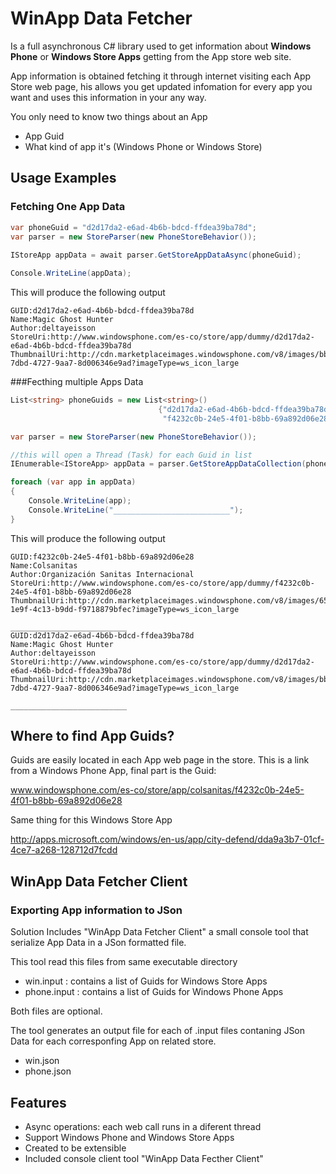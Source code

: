 WinApp Data Fetcher
===================

Is a full asynchronous C# library used to get information about **Windows Phone** or **Windows Store Apps** getting from the App store web site. 

App information is obtained fetching it through internet visiting each App Store web page, 
his allows you get updated infomation for every app you want and uses this information in your any way.

You only need to know two things about an App

* App Guid 
* What kind of app it's (Windows Phone or Windows Store) 

Usage Examples
--------------

### Fetching One App Data
```csharp
var phoneGuid = "d2d17da2-e6ad-4b6b-bdcd-ffdea39ba78d";
var parser = new StoreParser(new PhoneStoreBehavior());
           
IStoreApp appData = await parser.GetStoreAppDataAsync(phoneGuid);

Console.WriteLine(appData);
```

This will produce the following output

```
GUID:d2d17da2-e6ad-4b6b-bdcd-ffdea39ba78d
Name:Magic Ghost Hunter
Author:deltayeisson
StoreUri:http://www.windowsphone.com/es-co/store/app/dummy/d2d17da2-e6ad-4b6b-bdcd-ffdea39ba78d
ThumbnailUri:http://cdn.marketplaceimages.windowsphone.com/v8/images/bbb6a2d3-7dbd-4727-9aa7-8d006346e9ad?imageType=ws_icon_large
```
###Fecthing multiple Apps Data

```csharp
List<string> phoneGuids = new List<string>() 
                                 {"d2d17da2-e6ad-4b6b-bdcd-ffdea39ba78d",
                                  "f4232c0b-24e5-4f01-b8bb-69a892d06e28"};

var parser = new StoreParser(new PhoneStoreBehavior());

//this will open a Thread (Task) for each Guid in list
IEnumerable<IStoreApp> appData = parser.GetStoreAppDataCollection(phoneGuids);

foreach (var app in appData)
{
    Console.WriteLine(app);
    Console.WriteLine("__________________________");               
}
```

This will produce the following output

```
GUID:f4232c0b-24e5-4f01-b8bb-69a892d06e28
Name:Colsanitas
Author:Organización Sanitas Internacional
StoreUri:http://www.windowsphone.com/es-co/store/app/dummy/f4232c0b-24e5-4f01-b8bb-69a892d06e28
ThumbnailUri:http://cdn.marketplaceimages.windowsphone.com/v8/images/653f8a8a-1e9f-4c13-b9dd-f9718879bfec?imageType=ws_icon_large

__________________________
GUID:d2d17da2-e6ad-4b6b-bdcd-ffdea39ba78d
Name:Magic Ghost Hunter
Author:deltayeisson
StoreUri:http://www.windowsphone.com/es-co/store/app/dummy/d2d17da2-e6ad-4b6b-bdcd-ffdea39ba78d
ThumbnailUri:http://cdn.marketplaceimages.windowsphone.com/v8/images/bbb6a2d3-7dbd-4727-9aa7-8d006346e9ad?imageType=ws_icon_large

__________________________
```

Where to find App Guids?
------------------------

Guids are easily located in each App web page in the store. This is a link from a Windows Phone App, final part is the Guid:

www.windowsphone.com/es-co/store/app/colsanitas/f4232c0b-24e5-4f01-b8bb-69a892d06e28


Same thing for this Windows Store App

http://apps.microsoft.com/windows/en-us/app/city-defend/dda9a3b7-01cf-4ce7-a268-128712d7fcdd


WinApp Data Fetcher Client
--------------------------
### Exporting App information to JSon

Solution Includes "WinApp Data Fetcher Client" a small console tool that serialize App Data in a JSon formatted file.

This tool read this files from same executable directory

- win.input   : contains a list of Guids for Windows Store Apps
- phone.input : contains a list of Guids for Windows Phone Apps

Both files are optional.

The tool generates an output file for each of .input files contaning JSon Data for each corresponfing App on related store.

- win.json
- phone.json

Features
--------
* Async operations: each web call runs in a diferent thread
* Support Windows Phone and Windows Store Apps
* Created to be extensible
* Included console client tool "WinApp Data Fecther Client"
